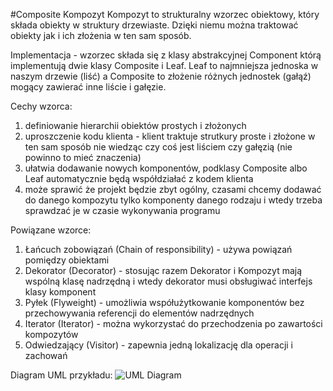 #Composite Kompozyt
Kompozyt to strukturalny wzorzec obiektowy, który składa obiekty w struktury drzewiaste. Dzięki niemu można traktować obiekty jak i ich złożenia w ten sam sposób. 

Implementacja - wzorzec składa się z klasy abstrakcyjnej Component którą implementują dwie klasy Composite i Leaf. Leaf to najmniejsza jednoska w naszym drzewie (liść) a Composite to złożenie różnych jednostek (gałąź) mogący zawierać inne liście i gałęzie.

Cechy wzorca:
1. definiowanie hierarchii obiektów prostych i złożonych
2. uproszczenie kodu klienta - klient traktuje strutkury proste i złożone w ten sam sposób nie wiedząc czy coś jest liściem czy gałęzią (nie powinno to mieć znaczenia)
3. ułatwia dodawanie nowych komponentów, podklasy Composite albo Leaf automatycznie będą współdziałać z kodem klienta
4. może sprawić że projekt będzie zbyt ogólny, czasami chcemy dodawać do danego kompozytu tylko komponenty danego rodzaju i wtedy trzeba sprawdzać je w czasie wykonywania programu

Powiązane wzorce:
1. Łańcuch zobowiązań (Chain of responsibility) - używa powiązań pomiędzy obiektami
2. Dekorator (Decorator) -  stosując razem Dekorator i Kompozyt mają wspólną klasę nadrzędną i wtedy dekorator musi obsługiwać interfejs klasy komponent
3. Pyłek (Flyweight) - umożliwia współużytkowanie komponentów bez przechowywania referencji do elementów nadrzędnych
4. Iterator (Iterator) - można wykorzystać do przechodzenia po zawartości kompozytów
5. Odwiedzający (Visitor) - zapewnia jedną lokalizację dla operacji i zachowań

Diagram UML przykładu:
![UML Diagram](/out/diagram.png)
